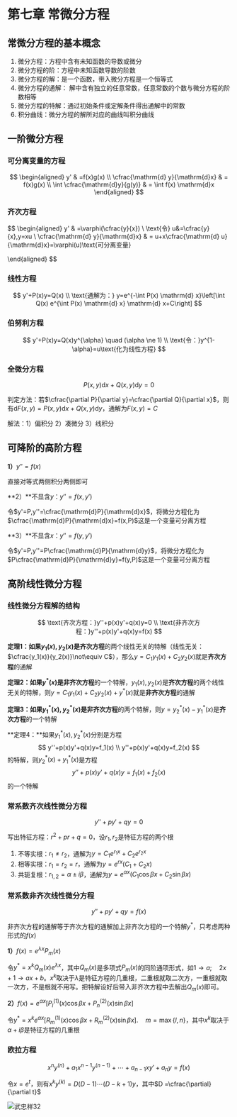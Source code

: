 # 第七章 常微分方程

## 常微分方程的基本概念

1. 微分方程：方程中含有未知函数的导数或微分
2. 微分方程的阶：方程中未知函数导数的阶数
3. 微分方程的解：是一个函数，带入微分方程是一个恒等式
4. 微分方程的通解：  解中含有独立的任意常数，任意常数的个数与微分方程的阶数相等
5. 微分方程的特解：通过初始条件或定解条件得出通解中的常数
6. 积分曲线：微分方程的解所对应的曲线叫积分曲线

## 一阶微分方程

### 可分离变量的方程

$$
\begin{aligned}
y' & =f(x)g(x) \\
\cfrac{\mathrm{d} y}{\mathrm{d}x} & = f(x)g(x) \\
\int \cfrac{\mathrm{d}y}{g(y)} & = \int f(x) \mathrm{d}x
\end{aligned}
$$

### 齐次方程

$$
\begin{aligned}
y' & =\varphi(\cfrac{y}{x}) \\
\text{令} u&=\cfrac{y}{x},y=xu \\
\cfrac{\mathrm{d} y}{\mathrm{d}x} & = u+x\cfrac{\mathrm{d} u}{\mathrm{d}x}=\varphi(u)\text{可分离变量}

\end{aligned}
$$

### 线性方程

$$
y'+P(x)y=Q(x) \\
\text{通解为：} y=e^{-\int P(x) \mathrm{d} x}\left[\int Q(x) e^{\int P(x) \mathrm{d} x} \mathrm{d} x+C\right]
$$

### 伯努利方程

$$
y'+P(x)y=Q(x)y^{\alpha} \quad (\alpha \ne 1) \\
\text{令：}y^{1-\alpha}=u\text{化为线性方程}
$$

### 全微分方程

$$
P(x,y)\mathrm{d}x+Q(x,y)\mathrm{d}y=0
$$

判定方法：若$\cfrac{\partial P}{\partial y}=\cfrac{\partial Q}{\partial x}$，则有$\mathrm{d} F(x,y)=P(x,y)\mathrm{d}x+Q(x,y)\mathrm{d}y$，通解为$F(x,y)=C$

解法：1）偏积分 2）凑微分 3）线积分

## 可降阶的高阶方程   

**1）**$y''=f(x)$

直接对等式两侧积分两侧即可

**2）**不显含$y$：$y''=f(x,y')$

令$y'=P,y''=\cfrac{\mathrm{d}P}{\mathrm{d}x}$，将微分方程化为$\cfrac{\mathrm{d}P}{\mathrm{d}x}=f(x,P)$这是一个变量可分离方程

**3）**不显含$x$：$y''=f(y,y')$

令$y'=P,y''=P\cfrac{\mathrm{d}P}{\mathrm{d}y}$，将微分方程化为$P\cfrac{\mathrm{d}P}{\mathrm{d}y}=f(y,P)$这是一个变量可分离方程

## 高阶线性微分方程

### 线性微分方程解的结构

$$
\text{齐次方程：}y''+p(x)y'+q(x)y=0 \\
\text{非齐次方程：}y''+p(x)y'+q(x)y=f(x)
$$

**定理1：**如果$y_1(x),y_2(x)$是**齐次方程**的两个线性无关的特解（线性无关：$\cfrac{y_1(x)}{y_2(x)}\not\equiv C$），那么$y=C_1 y_1(x)+C_2 y_2(x)$就是**齐次方程**的通解

**定理2：**如果$y^*(x)$是**非齐次方程**的一个特解，$y_1(x),y_2(x)$是**齐次方程**的两个线性无关的特解，则$y=C_1 y_1(x)+C_2 y_2(x)+y^*(x)$就是**非齐次方程**的通解

**定理3：**如果$y_1^*(x),y_2^*(x)$是**非齐次方程**的两个特解，则$y=y_2^*(x) - y_1^*(x)$是**齐次方程**的一个特解

**定理4：**如果$y_1^*(x),y_2^*(x)$分别是方程
$$
y''+p(x)y'+q(x)y=f_1(x) \\
y''+p(x)y'+q(x)y=f_2(x)
$$
的特解，则$y_2^*(x) + y_1^*(x)$是方程
$$
y''+p(x)y'+q(x)y=f_1(x)+f_2(x)
$$
的一个特解

### 常系数齐次线性微分方程

$$
y''+py'+qy=0
$$

写出特征方程：$r^2+pr+q=0$，设$r_1,r_2$是特征方程的两个根

1. 不等实根：$r_1 \ne r_2$，通解为$y=C_1e^{r_1x}+C_2e^{r_2x}$
2. 相等实根：$r_1 = r_2 = r$，通解为$y=e^{rx}(C_1+C_2 x)$
3. 共轭复根：$r_{1,2}=\alpha \pm i\beta$，通解为$y=e^{\alpha x}(C_1 \cos \beta x+C_2 \sin \beta x)$

### 常系数非齐次线性微分方程

$$
y''+py'+qy=f(x)
$$

非齐次方程的通解等于齐次方程的通解加上非齐次方程的一个特解$y^*$，只考虑两种形式的$f(x)$

**1）**$f(x)=e^{\lambda x}P_m(x)$

令$y^*=x^k Q_m(x) e^{\lambda x}$，其中$Q_m(x)$是多项式$P_m(x)$的同阶通项形式，如$1 \rightarrow a; \quad 2x+1 \rightarrow ax+b$。$x^k$取决于$\lambda$是特征方程的几重根，二重根就取二次方，一重根就取一次方，不是根就不用写。把特解设好后带入非齐次方程中去解出$Q_m(x)$即可。

**2）**$f(x)=e^{\alpha x}\left[P_{l}^{(1)}(x) \cos \beta x+P_{n}^{(2)}(x) \sin \beta x\right]$

令$y^{*}=x^{k} e^{\alpha x}[ R_{m}^{(1)}(x) \cos \beta x+R_{m}^{(2)}(x) \sin \beta x] . \quad m=\max \{l, n\}$，其中$x^k$取决于$\alpha + i\beta$是特征方程的几重根

### 欧拉方程

$$
x^n y^{(n)} + a_1x^{n-1}y^{(n-1)}+\cdots+a_{n-1}xy'+a_n y= f(x)
$$

令$x=e^t$，则有$x^k y^{(k)}=D(D-1)\cdots (D-k+1)y$，其中$D =\cfrac{\partial}{\partial t}$

![武忠祥32](https://pic.2bwant2b.com/武忠祥32.png)